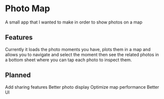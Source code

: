 # Photo Map
A small app that I wanted to make in order to show photos on a map

## Features
Currently it loads the photo moments you have, plots them in a map and allows you to navigate and select the moment then see the related photos in a bottom sheet where you can tap each photo to inspect them.

## Planned
Add sharing features
Better photo display
Optimize map performance
Better UI

